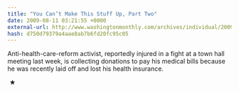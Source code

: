```yaml
---
title: "You Can’t Make This Stuff Up, Part Two"
date: 2009-08-11 03:21:55 +0000
external-url: http://www.washingtonmonthly.com/archives/individual/2009_08/019423.php
hash: d750d79379a4aae8ab7b6fd20fc95c05
---
```


Anti-health-care-reform activist, reportedly injured in a fight at a town hall meeting last week, is collecting donations to pay his medical bills because he was recently laid off and lost his health insurance.



 ★ 

